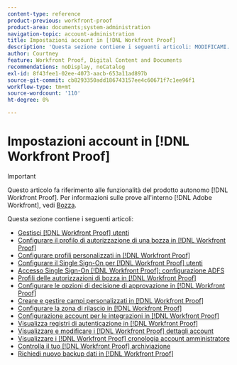 ```yaml
---
content-type: reference
product-previous: workfront-proof
product-area: documents;system-administration
navigation-topic: account-administration
title: Impostazioni account in [!DNL Workfront Proof]
description: 'Questa sezione contiene i seguenti articoli: MODIFICAMI.'
author: Courtney
feature: Workfront Proof, Digital Content and Documents
recommendations: noDisplay, noCatalog
exl-id: 8f43fee1-02ee-4073-aacb-653a11ad897b
source-git-commit: cb8293350add186743157ee4c60671f7c1ee96f1
workflow-type: tm+mt
source-wordcount: '110'
ht-degree: 0%

---
```


# Impostazioni account in [!DNL Workfront Proof]

>[!IMPORTANT]
>
>Questo articolo fa riferimento alle funzionalità del prodotto autonomo [!DNL Workfront Proof]. Per informazioni sulle prove all&#39;interno [!DNL Adobe Workfront], vedi [Bozza](../../../review-and-approve-work/proofing/proofing.md).

Questa sezione contiene i seguenti articoli:

* [Gestisci [!DNL Workfront Proof] utenti](../../../workfront-proof/wp-acct-admin/account-settings/manage-wp-users.md)
* [Configurare il profilo di autorizzazione di una bozza in [!DNL Workfront Proof]](../../../workfront-proof/wp-acct-admin/account-settings/config-user-pref-in-wp.md)
* [Configurare profili personalizzati in [!DNL Workfront Proof]](../../../workfront-proof/wp-acct-admin/account-settings/configure-custom-profiles.md)
* [Configurare il Single Sign-On per [!DNL Workfront Proof] utenti](../../../workfront-proof/wp-acct-admin/account-settings/configure-sso-for-wp-users.md)
* [Accesso Single Sign-On [!DNL Workfront Proof]: configurazione ADFS](../../../workfront-proof/wp-acct-admin/account-settings/sso-in-wp-adfs-configuration.md)
* [Profili delle autorizzazioni di bozza in [!DNL Workfront Proof]](../../../workfront-proof/wp-acct-admin/account-settings/proof-perm-profiles-in-wp.md)
* [Configurare le opzioni di decisione di approvazione in [!DNL Workfront Proof]](../../../workfront-proof/wp-acct-admin/account-settings/configure-approval-decision-in-wp.md)
* [Creare e gestire campi personalizzati in [!DNL Workfront Proof]](../../../workfront-proof/wp-acct-admin/account-settings/create-and-manage-custom-fields.md)
* [Configurare la zona di rilascio in [!DNL Workfront Proof]](../../../workfront-proof/wp-acct-admin/account-settings/configure-dropzone-in-wp.md)
* [Configurazione account per le integrazioni in [!DNL Workfront Proof]](../../../workfront-proof/wp-acct-admin/account-settings/integrations-account-setup.md)
* [Visualizza registri di autenticazione in [!DNL Workfront Proof]](../../../workfront-proof/wp-acct-admin/account-settings/view-auth-logs-in-wp.md)
* [Visualizzare e modificare i [!DNL Workfront Proof] dettagli account](../../../workfront-proof/wp-acct-admin/account-settings/view-edit-org-wp-acct-details.md)
* [Visualizzare i [!DNL Workfront Proof] cronologia account amministratore](../../../workfront-proof/wp-acct-admin/account-settings/view-org-wp-acct-history.md)
* [Controlla il tuo [!DNL Workfront Proof] archiviazione](../../../workfront-proof/wp-acct-admin/account-settings/check-workfront-proof-storage.md)
* [Richiedi nuovo backup dati in [!DNL Workfront Proof]](../../../workfront-proof/wp-acct-admin/account-settings/request-new-data-backup-in-wp.md)
